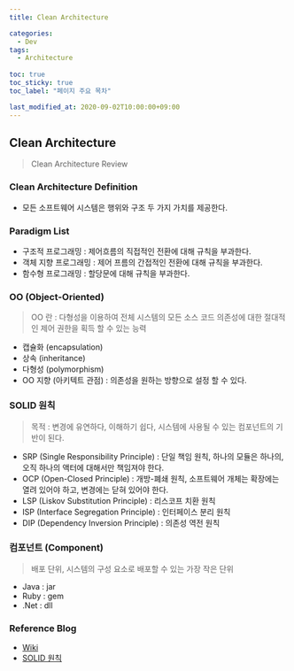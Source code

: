 ```yaml
---
title: Clean Architecture

categories:
  - Dev
tags:
  - Architecture
  
toc: true
toc_sticky: true
toc_label: "페이지 주요 목차"

last_modified_at: 2020-09-02T10:00:00+09:00
---
```


## Clean Architecture ##

> Clean Architecture Review

### Clean Architecture Definition ###

- 모든 소프트웨어 시스템은 행위와 구조 두 가지 가치를 제공한다.

### Paradigm List ###

- 구조적 프로그래밍 : 제어흐름의 직접적인 전환에 대해 규칙을 부과한다.
- 객체 지향 프로그래밍 : 제어 프름의 간접적인 전환에 대해 규칙을 부과한다.
- 함수형 프로그래밍 : 할당문에 대해 규칙을 부과한다.

### OO (Object-Oriented) ###

> OO 란 : 다형성을 이용하여 전체 시스템의 모든 소스 코드 의존성에 대한 절대적인 제어 권한을 획득 할 수 있는 능력

- 캡슐화 (encapsulation)
- 상속 (inheritance)
- 다형성 (polymorphism)
- OO 지향 (아키텍트 관점) : 의존성을 원하는 방향으로 설정 할 수 있다.

### SOLID 원칙 ###

> 목적 : 변경에 유연하다, 이해하기 쉽다, 시스템에 사용될 수 있는 컴포넌트의 기반이 된다.

- SRP (Single Responsibility Principle) : 단일 책임 원칙, 하나의 모듈은 하나의, 오직 하나의 액터에 대해서만 책임져야 한다.
- OCP (Open-Closed Principle) : 개방-폐쇄 원칙, 소프트웨어 개체는 확장에는 열려 있어야 하고, 변경에는 닫혀 있어야 한다.
- LSP (Liskov Substitution Principle) :  리스코프 치환 원칙
- ISP (Interface Segregation Principle) : 인터페이스 분리 원칙
- DIP (Dependency Inversion Principle) : 의존성 역전 원칙

### 컴포넌트 (Component) ###

> 배포 단위, 시스템의 구성 요소로 배포할 수 있는 가장 작은 단위

- Java : jar
- Ruby : gem
- .Net : dll

### Reference Blog ###

- [Wiki](https://ko.wikipedia.org/wiki/SOLID_(%EA%B0%9D%EC%B2%B4_%EC%A7%80%ED%96%A5_%EC%84%A4%EA%B3%84))
- [SOLID 원칙](https://victorydntmd.tistory.com/291)
